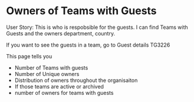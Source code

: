 # Owners of Teams with Guests

User Story: This is who is respobsible for the guests. I can find Teams with Guests and the owners department, country. 

If you want to see the guests in a team, go to Guest details TG3226

This page tells you

- Number of Teams with guests
- Number of Unique owners
- Distribution of owners throughout the organisaiton
- If those teams are active or archived
- number of owners for teams with guests


